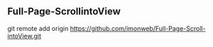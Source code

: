 ## Full-Page-ScrollintoView
git remote add origin https://github.com/imonweb/Full-Page-Scroll-intoView.git

